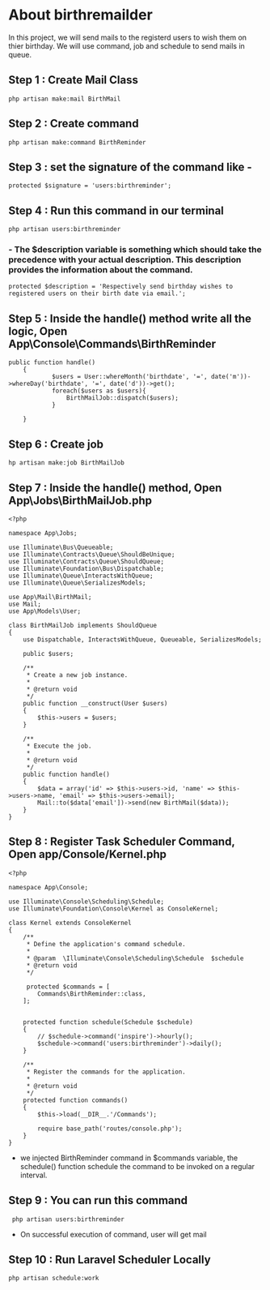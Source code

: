 # About birthremailder

In this project, we will send mails to the registerd users to wish them on thier birthday. We will use command, job and schedule to send mails in queue.

## Step 1 : Create Mail Class
~~~~
php artisan make:mail BirthMail
~~~~

## Step 2 : Create command
~~~~
php artisan make:command BirthReminder
~~~~

## Step 3 : set the signature of the command like - 
~~~~
protected $signature = 'users:birthreminder';
~~~~

## Step 4 : Run this command in our terminal 
~~~~
php artisan users:birthreminder
~~~~
### - The $description variable is something which should take the precedence with your actual description. This description provides the information about the command.
~~~~
protected $description = 'Respectively send birthday wishes to registered users on their birth date via email.';
~~~~

## Step 5 : Inside the handle() method write all the logic, Open App\Console\Commands\BirthReminder 
~~~~
public function handle()
    {
            $users = User::whereMonth('birthdate', '=', date('m'))->whereDay('birthdate', '=', date('d'))->get();
            foreach($users as $users){
                BirthMailJob::dispatch($users);
            }
        
    }
~~~~

## Step 6 : Create job
~~~~
hp artisan make:job BirthMailJob
~~~~

## Step 7 : Inside the handle() method, Open App\Jobs\BirthMailJob.php
~~~~
<?php

namespace App\Jobs;

use Illuminate\Bus\Queueable;
use Illuminate\Contracts\Queue\ShouldBeUnique;
use Illuminate\Contracts\Queue\ShouldQueue;
use Illuminate\Foundation\Bus\Dispatchable;
use Illuminate\Queue\InteractsWithQueue;
use Illuminate\Queue\SerializesModels;

use App\Mail\BirthMail;
use Mail;
use App\Models\User;

class BirthMailJob implements ShouldQueue
{
    use Dispatchable, InteractsWithQueue, Queueable, SerializesModels;

    public $users;

    /**
     * Create a new job instance.
     *
     * @return void
     */
    public function __construct(User $users)
    {
        $this->users = $users;
    }

    /**
     * Execute the job.
     *
     * @return void
     */
    public function handle()
    {
        $data = array('id' => $this->users->id, 'name' => $this->users->name, 'email' => $this->users->email);
        Mail::to($data['email'])->send(new BirthMail($data));
    }
}
~~~~

## Step 8 : Register Task Scheduler Command, Open app/Console/Kernel.php 
~~~~
<?php

namespace App\Console;

use Illuminate\Console\Scheduling\Schedule;
use Illuminate\Foundation\Console\Kernel as ConsoleKernel;

class Kernel extends ConsoleKernel
{
    /**
     * Define the application's command schedule.
     *
     * @param  \Illuminate\Console\Scheduling\Schedule  $schedule
     * @return void
     */

     protected $commands = [
        Commands\BirthReminder::class,
    ];


    protected function schedule(Schedule $schedule)
    {
        // $schedule->command('inspire')->hourly();
        $schedule->command('users:birthreminder')->daily();
    }

    /**
     * Register the commands for the application.
     *
     * @return void
     */
    protected function commands()
    {
        $this->load(__DIR__.'/Commands');

        require base_path('routes/console.php');
    }
}
~~~~
 -  we injected BirthReminder command in $commands variable, the schedule() function schedule the command to be invoked on a regular interval.

 ## Step 9 : You can run this command 
 ~~~~
  php artisan users:birthreminder
~~~~
 - On successful execution of command, user will get mail 

## Step 10 : Run Laravel Scheduler Locally
~~~~
php artisan schedule:work
~~~~